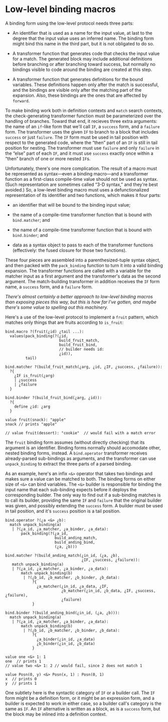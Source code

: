 # Low-level binding macros

A binding form using the low-level protocol needs three parts:

 * An identifier that is used as a name for the input value, at last
   to the degree that the input value uses an inferred name. The
   binding form might bind this name in the third part, but it is not
   obligated to do so.

 * A transformer function that generates code that checks the input
   value for a match. The generated block may include additional
   definitions before branching or after branching toward success, but
   normally no bindings visible to code around the binding are created
   at this step.

 * A transformer function that generates definitions for the bound
   variables. These definitions happen only after the match is
   successful, and the bindings are visible only after the matching
   part of the expansion. Also, these bindings are the ones that
   are affected by `forward`.

To make binding work both in definition contexts and `match` search
contexts, the check-generating transformer function must be
parameterized over the handling of branches. Toward that end, it
recieves three extra arguments: the name of an `if`-like form that
we'll call `IF`, a `success` form, and a `failure` form. The
transformer uses the given `IF` to branch to a block that includes
`success` or just `failure`. The `IF` form must be used in tail
position with respect to the generated code, where the “then” part of
an `IF` is still in tail position for nesting. The transformer must
use `failure` and only `failure` in the “else” part of each `IF`, and
it must use `success` exactly once within a “then” branch of one or
more nested `IF`s.

Unfortunately, there's one more complication. The result of a macro
must be represented as syntax—even a binding macro—and a transformer
function as a first-class compile-time value should not be used as
syntax. (Such representation are sometimes called “3-D syntax,” and
they're best avoided.) So, a low-level binding macro must uses a
defunctionalized representation of its identifier and two functions,
which makes it four parts:

 * an identifier that will be bound to the binding input value;

 * the name of a compile-time transformer function that is bound with
   `bind.matcher`; and

 * the name of a compile-time transformer function that is bound with
   `bind.binder`; and

 * data as a syntax object to pass to each of the transformer
   functions (effectively: the fused closure for those two functions).

These four pieces are assembled into a parenthesized-tuple syntax
object, and then packed with the `pack_binding` function to turn it
into a valid binding expansion. The transformer functions are called
with a variable for the matcher input as a first argument and the
transformer's data as the second argument. The match-building
transformer in addition receives the `IF` form name, a `success` form,
and a `failure` form.

_There's almost certainly a better approach to low-level binding
macros than exposing pieces this way, but this is how far I've gotten,
and maybe there's some value to spelling out this machinery._

Here's a use of the low-level protocol to implement a `fruit` pattern,
which matches only things that are fruits according to `is_fruit`:

```
bind.macro ?(fruit(¿id) ¿tail ...):
  values(pack_binding(?(¿id,
                        build_fruit_match,
                        build_fruit_bind,
                        // builder needs id:
                        ¿id)),
         tail)

bind.matcher ?(build_fruit_match(¿arg, ¿id, ¿IF, ¿success, ¿failure)):
  ?{
    ¿IF is_fruit(¿arg)
    | ¿success
    | ¿failure
  }

bind.binder ?(build_fruit_bind(¿arg, ¿id)):
  ?{
    define ¿id: ¿arg
  }

value fruit(snack): "apple"
snack // prints "apple"

// value fruit(dessert): "cookie"  // would fail with a match error
```

The `fruit` binding form assumes (without directly checking) that its
argument is an identifier. Binding forms normally should accomodate
other, nested binding forms, instead. A `bind.operator` transformer
receives already-parsed sub-bindings as arguments, and the transformer
can use `unpack_binding` to extract the three parts of a parsed
binding.

As an example, here's an infix `<&>` operator that takes two bindings
and makes sure a value can be matched to both. The binding forms on
either size of `<&>` can bind variables. The `<&>` builder is
responsible for binding the input name that each sub-binding expects
before it deploys the corresponding builder. The only way to find out
if a sub-binding matches is to call its builder, providing the same
`IF` and `failure` that the original builder was given, and possibly
extending the `success` form. A builder must be used in tail position,
and it's `success` position is a tail position.

```
bind.operator ?(¿a <&> ¿b):
  match unpack_binding(a)
   | ?(¿a_id, ¿a_matcher, ¿a_binder, ¿a_data):
       pack_binding(?(¿a_id,
                      build_anding_match,
                      build_anding_bind,
                      (¿a, ¿b)))

bind.matcher ?(build_anding_match(¿in_id, (¿a, ¿b),
                                  ¿IF, ¿success, ¿failure)):
   match unpack_binding(a)
   | ?(¿a_id, ¿a_matcher, ¿a_binder, ¿a_data):
       match unpack_binding(b)
        | ?(¿b_id, ¿b_matcher, ¿b_binder, ¿b_data):
            ?{
              ¿a_matcher(¿in_id, ¿a_data, ¿IF,
                         ¿b_matcher(¿in_id, ¿b_data, ¿IF, ¿success, ¿failure),
                         ¿failure)
            }

bind.binder ?(build_anding_bind(¿in_id, (¿a, ¿b))):
  match unpack_binding(a)
   | ?(¿a_id, ¿a_matcher, ¿a_binder, ¿a_data):
       match unpack_binding(b)
        | ?(¿b_id, ¿b_matcher, ¿b_binder, ¿b_data):
            ?{
              ¿a_binder(¿in_id, ¿a_data)
              ¿b_binder(¿in_id, ¿b_data)
            }

value one <&> 1: 1
one  // prints 1
// value two <&> 1: 2 // would fail, since 2 does not match 1

value Posn(0, y) <&> Posn(x, 1) : Posn(0, 1)
x  // prints 0
y  // prints 1
```

One subtlety here is the syntactic category of `IF` or a builder call.
The `IF` form might be a definition form, or it might be an expression
form, and a builder is expected to work in either case, so a builder
call's category is the same as `IF`. An `IF` alternative is written as
a block, as is a `success` form, but the block may be inlined into a
definition context.
